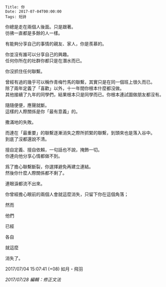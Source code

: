 
    Title: 你
    Date: 2017-07-04T00:00:00
    Tags: 短詩

你總是走在兩個人後面。只是跟著。  
彷彿一直都是多餘的人一樣。  

有能夠分享自己的事情的親友、家人，你是羨慕的。  

你並沒有誰可以分享自己的興趣。  
任何你所在的社群你都只是在潛水而已。  

你沒抓住任何聯繫。  

曾經有過的幾乎可以稱作青梅竹馬的聯繫，其實只是在同一個班上很久而已。  
除了兩年定義了「喜歡」以外，十一年間你根本什麼都沒做。  
其他接續了九年的同學們，結果根本只是同學而已。你根本連試圖做朋友都沒有。  

隨隨便便，應聲就斷。  
這樣的人際關係是你「最有意義」的。  

撒滿地的失敗。  

而連在「最重要」的聯繫逐漸消失之際所抓緊的聯繫，到頭來也是落入谷中。  
到底了沒都還說不清。  

擅自定義、擅自依賴，一句話也不說，掩飾一切。  
你連向他分享心情都做不到。  

爲了擔心聯繫斷裂，你選擇避免再建立連結。  
然後你什麼人際關係都不剩了。  

連眼淚都流不出來。  

你曾經擔心眼前的兩個人會就這麼消失，只留下你在這個角落；

然而

他們

已經

各自

就這麼

消失了。



2017/07/04 15:07:41 (+08)
如月・飛羽

*2017/07/28 編輯：修正文法*

